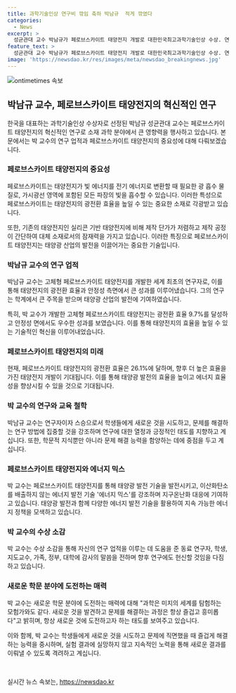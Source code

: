 ```yaml
---
title: 과학기술인상 연구비 깎임 축하 박남규  적게 깎였다
categories:
  - News
excerpt: >
  성균관대 교수 박남규가 페로브스카이트 태양전지 개발로 대한민국최고과학기술인상 수상. 연구실 예산 삭감에도 기초 연구의 중요성 강조. 결실을 맺는 고체형 페로브스카이트 태양전지 연구로 주목받으며, 노벨상 후보에 올랐던 박 교수는 정년 없는 연구자 제도 필요성을 언급. 지속가능한 미래를 위한 에너지 기술 발전에 주력 중. 
feature_text: >
  성균관대 교수 박남규가 페로브스카이트 태양전지 개발로 대한민국최고과학기술인상 수상. 연구실 예산 삭감에도 기초 연구의 중요성 강조. 결실을 맺는 고체형 페로브스카이트 태양전지 연구로 주목받으며, 노벨상 후보에 올랐던 박 교수는 정년 없는 연구자 제도 필요성을 언급. 지속가능한 미래를 위한 에너지 기술 발전에 주력 중. 
image: 'https://newsdao.kr/res/images/meta/newsdao_breakingnews.jpg'
---
```


<p><img src="https://newsdao.kr/res/images/meta/newsdao_breakingnews.jpg" alt="ontimetimes 속보" /></p>

<h2 data-ke-size="size26">박남규 교수, 페로브스카이트 태양전지의 혁신적인 연구</h2>

<p data-ke-size="size16">한국을 대표하는 과학기술인상 수상자로 선정된 박남규 성균관대 교수는 페로브스카이트 태양전지의 혁신적인 연구로 소재 과학 분야에서 큰 영향력을 행사하고 있습니다. 본문에서는 박 교수의 연구 업적과 페로브스카이트 태양전지의 중요성에 대해 다뤄보겠습니다.</p>

<h3 data-ke-size="size23">페로브스카이트 태양전지의 중요성</h3>

<p data-ke-size="size16">페로브스카이트는 태양전지가 빛 에너지를 전기 에너지로 변환할 때 필요한 광 흡수 물질로, 가시광선 영역에 포함된 모든 파장의 빛을 흡수할 수 있습니다. 이러한 특성으로 페로브스카이트는 태양전지의 광전환 효율을 높일 수 있는 중요한 소재로 각광받고 있습니다.</p>

<p data-ke-size="size16">또한, 기존의 태양전지인 실리콘 기반 태양전지에 비해 제작 단가가 저렴하고 제작 공정이 간단하여 대체 소재로서의 잠재력을 가지고 있습니다. 이러한 특징으로 페로브스카이트 태양전지는 태양광 산업의 발전을 이끌어가는 중요한 기술입니다.</p>

<h3 data-ke-size="size23">박남규 교수의 연구 업적</h3>

<p data-ke-size="size16">박남규 교수는 고체형 페로브스카이트 태양전지를 개발한 세계 최초의 연구자로, 이를 통해 태양전지의 광전환 효율과 안정성 측면에서 큰 성과를 이루어냈습니다. 그의 연구는 학계에서 큰 주목을 받으며 태양광 산업의 발전에 기여하였습니다.</p>

<p data-ke-size="size16">특히, 박 교수가 개발한 고체형 페로브스카이트 태양전지는 광전환 효율 9.7%를 달성하고 안정성 면에서도 우수한 성과를 보였습니다. 이를 통해 태양전지의 효율을 높일 수 있는 기술적인 혁신을 이루어내었습니다.</p>

<h3 data-ke-size="size23">페로브스카이트 태양전지의 미래</h3>

<p data-ke-size="size16">현재, 페로브스카이트 태양전지의 광전환 효율은 26.1%에 달하며, 향후 더 높은 효율을 가진 태양전지 개발이 기대됩니다. 이를 통해 태양광 발전의 효율을 높이고 에너지 효율성을 향상시킬 수 있을 것으로 기대됩니다.</p>

<h3 data-ke-size="size23">박 교수의 연구와 교육 철학</h3>

<p data-ke-size="size16">박남규 교수는 연구자이자 스승으로서 학생들에게 새로운 것을 시도하고, 문제를 해결하는 연구 방법에 집중할 것을 강조하며 연구에 대한 열정과 긍정적인 태도를 지향하고 계십니다. 또한, 학문적 지식뿐만 아니라 문제 해결 능력을 함양하는 데에 중점을 두고 계십니다.</p>

<h3 data-ke-size="size23">페로브스카이트 태양전지와 에너지 믹스</h3>

<p data-ke-size="size16">박 교수는 페로브스카이트 태양전지를 통해 태양광 발전 기술을 발전시키고, 이산화탄소를 배출하지 않는 에너지 발전 기술 '에너지 믹스'를 강조하며 지구온난화 대응에 기여하고 있습니다. 태양광 발전과 함께 다양한 에너지 발전 기술을 활용하여 지속 가능한 에너지 정책을 모색하고 있습니다.</p>

<h3 data-ke-size="size23">박 교수의 수상 소감</h3>

<p data-ke-size="size16">박 교수는 수상 소감을 통해 자신의 연구 업적을 이루는 데 도움을 준 동료 연구자, 학생, 지도교수, 가족, 정부, 대학에 감사의 말씀을 전하며 향후 연구에도 헌신할 것임을 다짐하고 있습니다.</p>

<h3 data-ke-size="size23">새로운 학문 분야에 도전하는 매력</h3>

<p data-ke-size="size16">박 교수는 새로운 학문 분야에 도전하는 매력에 대해 "과학은 미지의 세계를 탐험하는 모험가와도 같다. 새로운 것을 발견하고 문제를 해결하는 과정은 항상 즐겁고 흥미롭다"고 밝히며, 항상 새로운 것에 도전하고자 하는 태도를 보여주고 있습니다.</p>

<p data-ke-size="size16">이와 함께, 박 교수는 학생들에게 새로운 것을 시도하고 문제에 직면했을 때 즐겁게 해결하는 능력을 중시하며, 실험 결과에 실망하지 않고 지속적인 노력을 통해 새로운 결과를 이뤄낼 수 있도록 격려하고 계십니다.</p>

<p data-ke-size="size16">&nbsp;</p>
실시간 뉴스 속보는, <a href="https://newsdao.kr" rel="dofollow">https://newsdao.kr</a>



